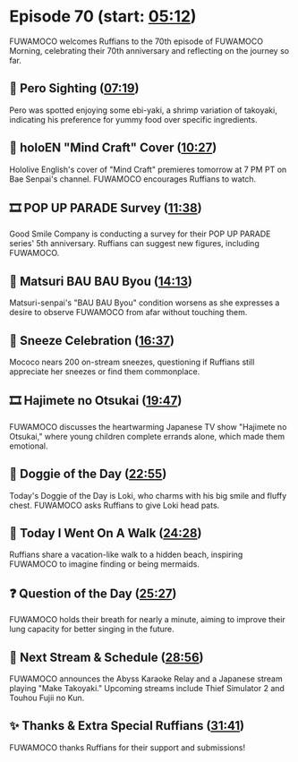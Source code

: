 # Episode 70 (start: [05:12](https://youtu.be/E_hsZFDEKPs?t=05m12s))

FUWAMOCO welcomes Ruffians to the 70th episode of FUWAMOCO Morning, celebrating their 70th anniversary and reflecting on the journey so far.

## 👀 Pero Sighting ([07:19](https://youtu.be/E_hsZFDEKPs?t=07m19s))

Pero was spotted enjoying some ebi-yaki, a shrimp variation of takoyaki, indicating his preference for yummy food over specific ingredients.

## 🎤 holoEN "Mind Craft" Cover ([10:27](https://youtu.be/E_hsZFDEKPs?t=10m27s))

Hololive English's cover of "Mind Craft" premieres tomorrow at 7 PM PT on Bae Senpai's channel. FUWAMOCO encourages Ruffians to watch.

## 🎞️ POP UP PARADE Survey ([11:38](https://youtu.be/E_hsZFDEKPs?t=11m38s))

Good Smile Company is conducting a survey for their POP UP PARADE series' 5th anniversary. Ruffians can suggest new figures, including FUWAMOCO.

## 🤒 Matsuri BAU BAU Byou ([14:13](https://youtu.be/E_hsZFDEKPs?t=14m13s))

Matsuri-senpai's "BAU BAU Byou" condition worsens as she expresses a desire to observe FUWAMOCO from afar without touching them.

## 🎉 Sneeze Celebration ([16:37](https://youtu.be/E_hsZFDEKPs?t=16m37s))

Mococo nears 200 on-stream sneezes, questioning if Ruffians still appreciate her sneezes or find them commonplace.

## 🎞️ Hajimete no Otsukai ([19:47](https://youtu.be/E_hsZFDEKPs?t=19m47s))

FUWAMOCO discusses the heartwarming Japanese TV show "Hajimete no Otsukai," where young children complete errands alone, which made them emotional.

## 🐶 Doggie of the Day ([22:55](https://youtu.be/E_hsZFDEKPs?t=22m55s))

Today's Doggie of the Day is Loki, who charms with his big smile and fluffy chest. FUWAMOCO asks Ruffians to give Loki head pats.

## 🚶 Today I Went On A Walk ([24:28](https://youtu.be/E_hsZFDEKPs?t=24m28s))

Ruffians share a vacation-like walk to a hidden beach, inspiring FUWAMOCO to imagine finding or being mermaids.

## ❓ Question of the Day ([25:27](https://youtu.be/E_hsZFDEKPs?t=25m27s))

FUWAMOCO holds their breath for nearly a minute, aiming to improve their lung capacity for better singing in the future.

## 📅 Next Stream & Schedule ([28:56](https://youtu.be/E_hsZFDEKPs?t=28m56s))

FUWAMOCO announces the Abyss Karaoke Relay and a Japanese stream playing "Make Takoyaki." Upcoming streams include Thief Simulator 2 and Touhou Fujii no Kun.

## ✨ Thanks & Extra Special Ruffians ([31:41](https://youtu.be/E_hsZFDEKPs?t=31m41s))

FUWAMOCO thanks Ruffians for their support and submissions!
